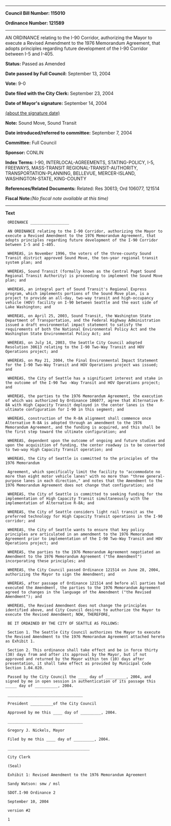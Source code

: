 

********

**Council Bill Number: 115010**
   
**Ordinance Number: 121589**
********

 AN ORDINANCE relating to the I-90 Corridor, authorizing the Mayor to execute a Revised Amendment to the 1976 Memorandum Agreement, that adopts principles regarding future development of the I-90 Corridor between I-5 and I-405.

**Status:** Passed as Amended
   
**Date passed by Full Council:** September 13, 2004
   
**Vote:** 9-0
   
**Date filed with the City Clerk:** September 23, 2004
   
**Date of Mayor's signature:** September 14, 2004
   
[(about the signature date)](/~public/approvaldate.htm)
   
   
**Note:** Sound Move, Sound Transit

   
**Date introduced/referred to committee:** September 7, 2004
   
**Committee:** Full Council
   
**Sponsor:** CONLIN
   
   
**Index Terms:** I-90, INTERLOCAL-AGREEMENTS, STATING-POLICY, I-5, FREEWAYS, MASS-TRANSIT REGIONAL-TRANSIT-AUTHORITY, TRANSPORTATION-PLANNING, BELLEVUE, MERCER-ISLAND, WASHINGTON-STATE, KING-COUNTY

**References/Related Documents:** Related: Res 30613; Ord 106077, 121514

**Fiscal Note:**_(No fiscal note available at this time)_

********

**Text**
   
```
 ORDINANCE _________________

 AN ORDINANCE relating to the I-90 Corridor, authorizing the Mayor to execute a Revised Amendment to the 1976 Memorandum Agreement, that adopts principles regarding future development of the I-90 Corridor between I-5 and I-405.

 WHEREAS, in November 1996, the voters of the three-county Sound Transit district approved Sound Move, the ten-year regional transit system plan; and

 WHEREAS, Sound Transit (formally known as the Central Puget Sound Regional Transit Authority) is proceeding to implement the Sound Move plan; and

 WHEREAS, an integral part of Sound Transit's Regional Express program, which implements portions of the Sound Move plan, is a project to provide an all-day, two-way transit and high-occupancy vehicle (HOV) facility on I-90 between Seattle and the east side of Lake Washington; and

 WHEREAS, on April 25, 2003, Sound Transit, the Washington State Department of Transportation, and the Federal Highway Administration issued a draft environmental impact statement to satisfy the requirements of both the National Environmental Policy Act and the Washington State Environmental Policy Act; and

 WHEREAS, on July 14, 2003, the Seattle City Council adopted Resolution 30613 relating to the I-90 Two-Way Transit and HOV Operations project; and

 WHEREAS, on May 21, 2004, the Final Environmental Impact Statement for the I-90 Two-Way Transit and HOV Operations project was issued; and

 WHEREAS, the City of Seattle has a significant interest and stake in the outcome of the I-90 Two -Way Transit and HOV Operations project; and

 WHEREAS, the parties to the 1976 Memorandum Agreement, the execution of which was authorized by Ordinance 106077, agree that Alternative R-8A with High Capacity Transit deployed in the center lanes is the ultimate configuration for I-90 in this segment; and

 WHEREAS, construction of the R-8A alignment shall commence once Alternative R-8A is adopted through an amendment to the 1976 Memorandum Agreement, and the funding is acquired, and this shall be the first step toward the ultimate configuration; and

 WHEREAS, dependent upon the outcome of ongoing and future studies and upon the acquisition of funding, the center roadway is to be converted to two-way High Capacity Transit operation; and

 WHEREAS, the City of Seattle is committed to the principles of the 1976 Memorandum

 Agreement, which specifically limit the facility to "accommodate no more than eight motor vehicle lanes" with no more than "three general-purpose lanes in each direction," and notes that the Amendment to the 1976 Memorandum Agreement does not change that configuration; and

 WHEREAS, the City of Seattle is committed to seeking funding for the implementation of High Capacity Transit simultaneously with the implementation of Alternative R-8A; and

 WHEREAS, the City of Seattle considers light rail transit as the preferred technology for High Capacity Transit operations in the I-90 corridor; and

 WHEREAS, the City of Seattle wants to ensure that key policy principles are articulated in an amendment to the 1976 Memorandum Agreement prior to implementation of the I-90 Two-Way Transit and HOV Operations project; and

 WHEREAS, the parties to the 1976 Memorandum Agreement negotiated an Amendment to the 1976 Memorandum Agreement ("the Amendment") incorporating these principles; and

 WHEREAS, the City Council passed Ordinance 121514 on June 28, 2004, authorizing the Mayor to sign the Amendment; and

 WHEREAS, after passage of Ordinance 121514 and before all parties had executed the Amendment, the parties to the 1976 Memorandum Agreement agreed to changes in the language of the Amendment ("the Revised Amendment"); and

 WHEREAS, the Revised Amendment does not change the principles identified above, and City Council desires to authorize the Mayor to execute the Revised Amendment; NOW, THEREFORE,

 BE IT ORDAINED BY THE CITY OF SEATTLE AS FOLLOWS:

 Section 1. The Seattle City Council authorizes the Mayor to execute the Revised Amendment to the 1976 Memorandum Agreement attached hereto as Exhibit 1.

 Section 2. This ordinance shall take effect and be in force thirty (30) days from and after its approval by the Mayor, but if not approved and returned by the Mayor within ten (10) days after presentation, it shall take effect as provided by Municipal Code Section 1.04.020.

 Passed by the City Council the ____ day of _________, 2004, and signed by me in open session in authentication of its passage this _____ day of __________, 2004.

 _________________________________

 President __________of the City Council

 Approved by me this ____ day of _________, 2004.

 _________________________________

 Gregory J. Nickels, Mayor

 Filed by me this ____ day of _________, 2004.

 ____________________________________

 City Clerk

 (Seal)

 Exhibit 1: Revised Amendment to the 1976 Memorandum Agreement

 Sandy Watson: smw / msl

 SDOT.I-90 Ordinance 2

 September 10, 2004

 version #2

 1

```
